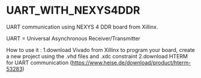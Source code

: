 # UART_WITH_NEXYS4DDR
UART communication using NEXYS 4 DDR board from Xillinx.

UART = Universal Asynchronous Receiver/Transmitter 

How to use it : 
	1.download Vivado from Xillinx to program your board, create a new project using the .vhd files and .xdc constraint
	2.download HTERM for UART communication  (https://www.heise.de/download/product/hterm-53283)